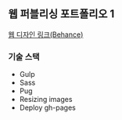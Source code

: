 ## 웹 퍼블리싱 포트폴리오 1

[웹 디자인 링크(Behance)](https://www.behance.net/gallery/82332567/Project-application)

### 기술 스택

- Gulp
- Sass
- Pug
- Resizing images
- Deploy gh-pages
